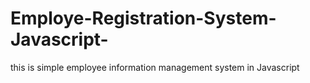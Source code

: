 # Employe-Registration-System-Javascript-
this is simple employee information management system in Javascript

